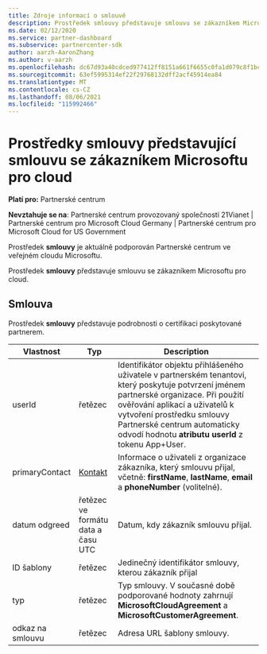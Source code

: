 ```yaml
---
title: Zdroje informací o smlouvě
description: Prostředek smlouvy představuje smlouvu se zákazníkem Microsoftu pro cloud s podrobnostmi o certifikaci poskytovanou partnerem.
ms.date: 02/12/2020
ms.service: partner-dashboard
ms.subservice: partnercenter-sdk
author: aarzh-AaronZhang
ms.author: v-aarzh
ms.openlocfilehash: dc67d93a40cdced977412ff8151a661f6655c0fa1d079c8f1bc468f0f8b1eea2
ms.sourcegitcommit: 63ef5995314ef22f29768132dff2acf45914ea84
ms.translationtype: MT
ms.contentlocale: cs-CZ
ms.lasthandoff: 08/06/2021
ms.locfileid: "115992466"
---
```

# <a name="agreement-resources-representing-a-microsoft-cloud-customer-agreement"></a>Prostředky smlouvy představující smlouvu se zákazníkem Microsoftu pro cloud

**Platí pro:** Partnerské centrum

**Nevztahuje se na**: Partnerské centrum provozovaný společností 21Vianet | Partnerské centrum pro Microsoft Cloud Germany | Partnerské centrum pro Microsoft Cloud for US Government

Prostředek **smlouvy** je aktuálně podporován Partnerské centrum ve veřejném cloudu Microsoftu.

Prostředek **smlouvy** představuje smlouvu se zákazníkem Microsoftu pro cloud.

## <a name="agreement"></a>Smlouva

Prostředek **smlouvy** představuje podrobnosti o certifikaci poskytované partnerem.

| Vlastnost       | Typ   | Description                                                                                               |
|----------------|--------|-----------------------------------------------------------------------------------------------------------|
| userId         | řetězec                         | Identifikátor objektu přihlášeného uživatele v partnerském tenantovi, který poskytuje potvrzení jménem partnerské organizace. Při použití ověřování aplikací a uživatelů k vytvoření prostředku smlouvy Partnerské centrum automaticky odvodí hodnotu **atributu userId** z tokenu App+User.                                                                             |
| primaryContact | [Kontakt](./utility-resources.md#contact) | Informace o uživateli z organizace zákazníka, který smlouvu přijal, včetně:  **firstName**, **lastName**, **email** a **phoneNumber** (volitelné). |
| datum odgreed     | řetězec ve formátu data a času UTC | Datum, kdy zákazník smlouvu přijal.                                 |
| ID šablony     |řetězec                          | Jedinečný identifikátor smlouvy, kterou zákazník přijal |
| typ           |řetězec                          | Typ smlouvy. V současné době podporované hodnoty zahrnují **MicrosoftCloudAgreement** a **MicrosoftCustomerAgreement**.|
| odkaz na smlouvu  | řetězec                         | Adresa URL šablony smlouvy.                                                    |
